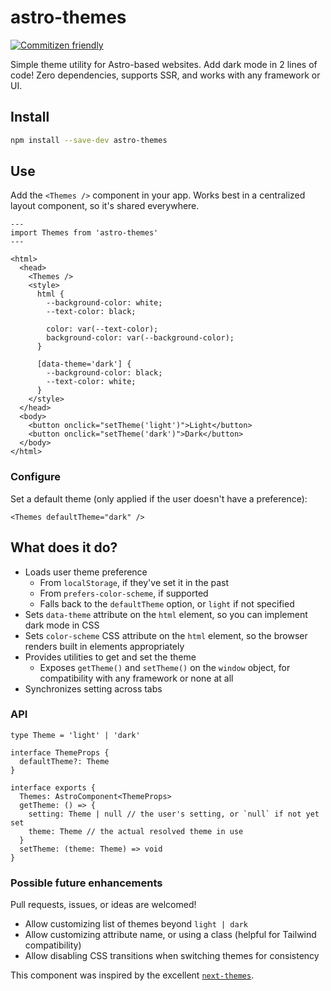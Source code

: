 # astro-themes

[![Commitizen friendly](https://img.shields.io/badge/commitizen-friendly-brightgreen.svg)](http://commitizen.github.io/cz-cli/)

Simple theme utility for Astro-based websites. Add dark mode in 2 lines of code! Zero dependencies, supports SSR, and
works with any framework or UI.

## Install

```sh
npm install --save-dev astro-themes
```

## Use

Add the `<Themes />` component in your app. Works best in a centralized layout component, so it's shared everywhere.

```astro
---
import Themes from 'astro-themes'
---

<html>
  <head>
    <Themes />
    <style>
      html {
        --background-color: white;
        --text-color: black;

        color: var(--text-color);
        background-color: var(--background-color);
      }

      [data-theme='dark'] {
        --background-color: black;
        --text-color: white;
      }
    </style>
  </head>
  <body>
    <button onclick="setTheme('light')">Light</button>
    <button onclick="setTheme('dark')">Dark</button>
  </body>
</html>
```

### Configure

Set a default theme (only applied if the user doesn't have a preference):

```astro
<Themes defaultTheme="dark" />
```

## What does it do?

- Loads user theme preference
  - From `localStorage`, if they've set it in the past
  - From `prefers-color-scheme`, if supported
  - Falls back to the `defaultTheme` option, or `light` if not specified
- Sets `data-theme` attribute on the `html` element, so you can implement dark mode in CSS
- Sets `color-scheme` CSS attribute on the `html` element, so the browser renders built in elements appropriately
- Provides utilities to get and set the theme
  - Exposes `getTheme()` and `setTheme()` on the `window` object, for compatibility with any framework or none at all
- Synchronizes setting across tabs

### API

```tsx
type Theme = 'light' | 'dark'

interface ThemeProps {
  defaultTheme?: Theme
}

interface exports {
  Themes: AstroComponent<ThemeProps>
  getTheme: () => {
    setting: Theme | null // the user's setting, or `null` if not yet set
    theme: Theme // the actual resolved theme in use
  }
  setTheme: (theme: Theme) => void
}
```

### Possible future enhancements

Pull requests, issues, or ideas are welcomed!

- Allow customizing list of themes beyond `light | dark`
- Allow customizing attribute name, or using a class (helpful for Tailwind compatibility)
- Allow disabling CSS transitions when switching themes for consistency

This component was inspired by the excellent [`next-themes`](https://github.com/pacocoursey/next-themes).
